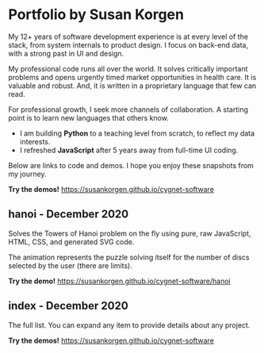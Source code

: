 # Portfolio by Susan Korgen

My 12+ years of software development experience is at every level
of the stack, from system internals to product design.
I focus on back-end data, with a strong past in UI and design.

My professional code runs all over the world.
It solves critically important problems and
opens urgently timed market opportunities in health care.
It is valuable and robust.
And, it is written in a proprietary language that few can read.

For professional growth,
I seek more channels of collaboration.
A starting point is to learn new languages that others know.

* I am building **Python** to a teaching level from scratch, to reflect my data interests.
* I refreshed **JavaScript** after 5 years away from full-time UI coding.

Below are links to code and demos.
I hope you enjoy these snapshots from my journey.


**Try the demos!** https://susankorgen.github.io/cygnet-software

## hanoi - December 2020

Solves the Towers of Hanoi problem on the fly using pure, raw JavaScript, HTML, CSS, and generated SVG code.

The animation represents the puzzle solving itself for the number of discs selected by the user (there are limits).

**Try the demo!**  https://susankorgen.github.io/cygnet-software/hanoi

## index - December 2020

The full list. You can expand any item to provide details about any project.

**Try the demos!** https://susankorgen.github.io/cygnet-software
